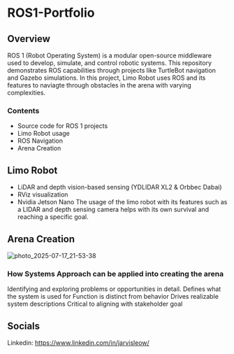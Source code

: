# ROS1-Portfolio


## Overview

ROS 1 (Robot Operating System) is a modular open-source middleware used to develop, simulate, and control robotic systems. This repository demonstrates ROS capabilities through projects like TurtleBot navigation and Gazebo simulations. In this project, Limo Robot uses ROS and its features to naviagte through obstacles in the arena with varying complexities.

### Contents

- Source code for ROS 1 projects
- Limo Robot usage
- ROS Navigation
- Arena Creation

## Limo Robot

- LiDAR and depth vision-based sensing (YDLIDAR XL2 & Orbbec Dabai)
- RViz visualization
- Nvidia Jetson Nano
The usage of the limo robot with its features such as a LIDAR and depth sensing camera helps with its own survival and reaching a specific goal.

## Arena Creation

![photo_2025-07-17_21-53-38](https://github.com/user-attachments/assets/6cbf3fc7-dd59-4011-8611-28bc11c26d71)

### How Systems Approach can be applied into creating the arena
Identifying and exploring problems or opportunities in detail.
Defines what the system is used for
Function is distinct from behavior
Drives realizable system descriptions
Critical to aligning with stakeholder goal

































## Socials

Linkedin: https://www.linkedin.com/in/jarvisleow/
